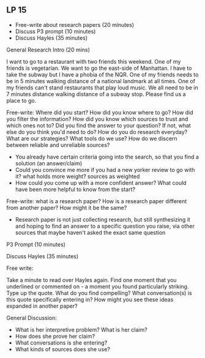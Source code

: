 ## LP 15

- Free-write about research papers (20 minutes)
- Discuss P3 prompt (10 minutes)
- Discuss Hayles (35 minutes)

General Research Intro (20 mins)

I want to go to a restaurant with two friends this weekend. One of my friends is vegetarian. We want to go the east-side of Manhattan. I have to take the subway but I have a phobia of the NQR. One of my friends needs to be in 5 minutes walking distance of a national landmark at all times. One of my friends can't stand restaurants that play loud music. We all need to be in 7 minutes distance walking distance of a subway stop. Please find us a place to go.

Free-write: Where did you start? How did you know where to go? How did you filter the information? How did you know which sources to trust and which ones not to? Did you find the answer to your question? If not, what else do you think you'd need to do? How do you do research everyday? What are our strategies? What tools do we use? How do we discern between reliable and unreliable sources?

- You already have certain criteria going into the search, so that you find a solution (an answer/claim)
- Could you convince me more if you had a new yorker review to go with it? what holds more weight? sources as weighted
- How could you come up with a more confident answer? What could have been more helpful to know from the start?

Free-write: what is a research paper? How is a research paper different from another paper? How might it be the same?

- Research paper is not just collecting research, but still synthesizing it and hoping to find an answer to a specific question you raise, via other sources that maybe haven't asked the exact same question

P3 Prompt (10 minutes)

Discuss Hayles (35 minutes)

Free write:

Take a minute to read over Hayles again. Find one moment that you underlined or commented on - a moment you found particularly striking. Type up the quote. What do you find compelling? What conversation(s) is this quote specifically entering in? How might you see these ideas expanded in another paper?

General Discussion:

- What is her interpretive problem? What is her claim?
- How does she prove her claim?
- What conversations is she entering?
- What kinds of sources does she use?

